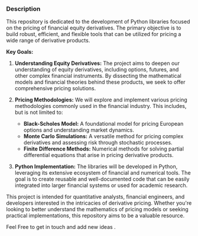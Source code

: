 ### Description 

This repository is dedicated to the development of Python libraries focused on the pricing of financial equity derivatives. The primary objective is to build robust, efficient, and flexible tools that can be utilized for pricing a wide range of derivative products.

**Key Goals:**

1. **Understanding Equity Derivatives:** The project aims to deepen our understanding of equity derivatives, including options, futures, and other complex financial instruments. By dissecting the mathematical models and financial theories behind these products, we seek to offer comprehensive pricing solutions.

2. **Pricing Methodologies:** We will explore and implement various pricing methodologies commonly used in the financial industry. This includes, but is not limited to:
   - **Black-Scholes Model:** A foundational model for pricing European options and understanding market dynamics.
   - **Monte Carlo Simulations:** A versatile method for pricing complex derivatives and assessing risk through stochastic processes.
   - **Finite Difference Methods:** Numerical methods for solving partial differential equations that arise in pricing derivative products.

3. **Python Implementation:** The libraries will be developed in Python, leveraging its extensive ecosystem of financial and numerical tools. The goal is to create reusable and well-documented code that can be easily integrated into larger financial systems or used for academic research.

This project is intended for quantitative analysts, financial engineers, and developers interested in the intricacies of derivative pricing. Whether you're looking to better understand the mathematics of pricing models or seeking practical implementations, this repository aims to be a valuable resource.

Feel Free to get in touch and add new ideas .

